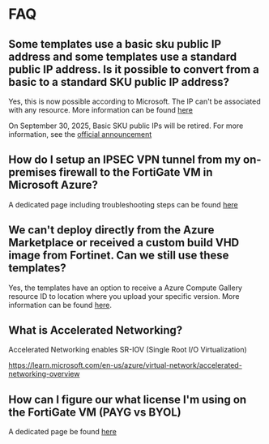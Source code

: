 # FAQ

## Some templates use a basic sku public IP address and some templates use a standard public IP address. Is it possible to convert from a basic to a standard SKU public IP address?

Yes, this is now possible according to Microsoft. The IP can't be associated with any resource. More information can be found [here](https://docs.microsoft.com/en-us/azure/virtual-network/virtual-network-public-ip-address-upgrade)

On September 30, 2025, Basic SKU public IPs will be retired. For more information, see the [official announcement](https://azure.microsoft.com/updates/upgrade-to-standard-sku-public-ip-addresses-in-azure-by-30-september-2025-basic-sku-will-be-retired/)

## How do I setup an IPSEC VPN tunnel from my on-premises firewall to the FortiGate VM in Microsoft Azure?

A dedicated page including troubleshooting steps can be found [here](faq-ipsec-connectivity.md)

## We can't deploy directly from the Azure Marketplace or received a custom build VHD image from Fortinet. Can we still use these templates?

Yes, the templates have an option to receive a Azure Compute Gallery resource ID to location where you upload your specific version. More information can be found [here](faq-upload-vhd.md).

## What is Accelerated Networking?

Accelerated Networking enables SR-IOV (Single Root I/O Virtualization) 

https://learn.microsoft.com/en-us/azure/virtual-network/accelerated-networking-overview

## How can I figure our what license I'm using on the FortiGate VM (PAYG vs BYOL)

A dedicated page be found [here](faq-pay-as-you-go.md)
